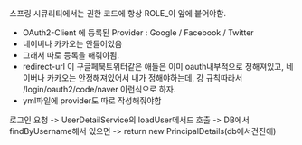 스프링 시큐리티에서는 권한 코드에 항상 ROLE_이 앞에 붙어야함.



- OAuth2-Client 에 등록된 Provider : Google / Facebook / Twitter
- 네이버나 카카오는 안들어있음
- 그래서 따로 등록을 해줘야됨.
- redirect-url 이 구글페북트위터같은 애들은 이미 oauth내부적으로 정해져있고, 네이버나 카카오는 안정해져있어서
내가 정해야하는데, 걍 규칙따라서 /login/oauth2/code/naver 이런식으로 하자.
- yml파일에 provider도 따로 작성해줘야함



로그인 요청 -> UserDetailService의 loadUser메서드 호출 -> DB에서 findByUsername해서 있으면 -> return new PrincipalDetails(db에서건진애) 

